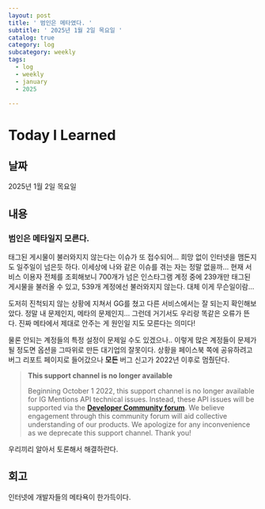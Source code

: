 ```yaml
---
layout: post
title: ' 범인은 메타였다. '
subtitle: ' 2025년 1월 2일 목요일 '
catalog: true
category: log
subcategory: weekly
tags:
  - log
  - weekly
  - january
  - 2025

---
```


# Today I Learned

## 날짜

2025년 1월 2일 목요일

## 내용

### 범인은 메타일지 모른다.

 태그된 게시물이 불러와지지 않는다는 이슈가 또 접수되어… 희망 없이 인터넷을 맴돈지도 일주일이 넘은듯 하다. 이세상에 나와 같은 이슈를 겪는 자는 정말 없을까… 현재 서비스 이용자 전체를 조회해보니 700개가 넘은 인스타그램 계정 중에 239개만 태그된 게시물을 불러올 수 있고, 539개 계정에선 불러와지지 않는다. 대체 이게 무슨일이람…

 도저히 진척되지 않는 상황에 지쳐서 GG를 쳤고 다른 서비스에서는 잘 되는지 확인해보았다. 정말 내 문제인지, 메타의 문제인지… 그런데 거기서도 우리랑 똑같은 오류가 뜬다. 진짜 메타에서 제대로 안주는 게 원인일 지도 모른다는 의미다!

 물론 안되는 계정들의 특정 설정이 문제일 수도 있겠으나.. 이렇게 많은 계정들이 문제가 될 정도면 옵션을 그따위로 만든 대기업의 잘못이다. 상황을 페이스북 쪽에 공유하려고 버그 리포트 페이지로 들어갔으나 **모든** 버그 신고가 2022년 이후로 멈췄단다. 

> **This support channel is no longer available**
> 
> 
> Beginning October 1 2022, this support channel is no longer available for IG Mentions API technical issues. Instead, these API issues will be supported via the [**Developer Community forum**](https://developers.facebook.com/community/). We believe engagement through this community forum will aid collective understanding of our products. We apologize for any inconvenience as we deprecate this support channel. Thank you!
> 

우리끼리 알아서 토론해서 해결하란다.

## 회고

인터넷에 개발자들의 메타욕이 한가득이다.